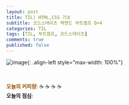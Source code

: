 ```yaml
---
layout: post
title: TIL) HTML,CSS 기초
subtitle: 코드스테이츠 백엔드 부트캠프 D+4
categories: TIL
tags: [TIL, 부트캠프, 코드스테이츠]
comments: true
published: false
---
```



![image](){: .align-left style="max-width: 100%"}


<br/>

<span style="color:#994C00">**오늘의 커피량**</span>: ☕️ ☕️ ☕️ ☕️️️️  
**오늘의 점심**: 